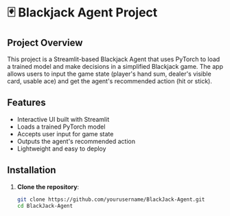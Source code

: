 # 🃏 Blackjack Agent Project

## Project Overview
This project is a Streamlit-based Blackjack Agent that uses PyTorch to load a trained model and make decisions in a simplified Blackjack game. The app allows users to input the game state (player's hand sum, dealer's visible card, usable ace) and get the agent's recommended action (hit or stick).

## Features
- Interactive UI built with Streamlit
- Loads a trained PyTorch model
- Accepts user input for game state
- Outputs the agent's recommended action
- Lightweight and easy to deploy

## Installation

1. **Clone the repository**:
   ```bash
   git clone https://github.com/yourusername/BlackJack-Agent.git
   cd BlackJack-Agent
   ```